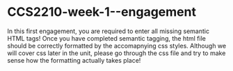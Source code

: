 # CCS2210-week-1--engagement
In this first engagement, you are required to enter all missing semantic HTML tags!
Once you have completed semantic tagging, the html file should be correctly formatted by the accomapnying css styles.
Although we will cover css later in the unit, please go through the css file and try to make sense how the formatting actually takes place!
